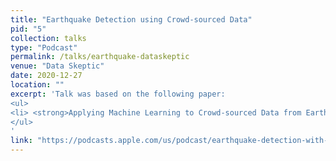 ```yaml
---
title: "Earthquake Detection using Crowd-sourced Data"
pid: "5"
collection: talks
type: "Podcast"
permalink: /talks/earthquake-dataskeptic
venue: "Data Skeptic"
date: 2020-12-27
location: ""
excerpt: 'Talk was based on the following paper: 
<ul>
<li> <strong>Applying Machine Learning to Crowd-sourced Data from Earthquake Detective:</strong> <a href="https://arxiv.org/abs/2011.04740" target="_blank">https://arxiv.org/abs/2011.04740</a></li>
</ul>
'
link: "https://podcasts.apple.com/us/podcast/earthquake-detection-with-crowd-sourced-data/id890348705?i=1000503497228"
---
```




